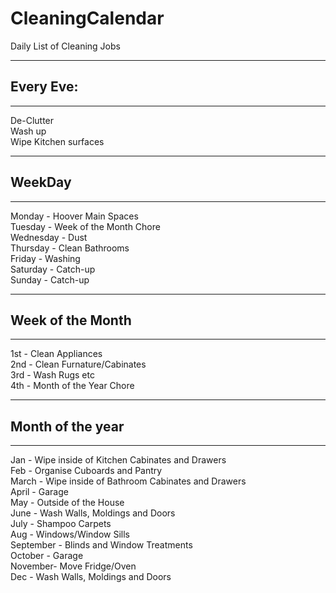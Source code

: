# CleaningCalendar

Daily List of Cleaning Jobs  
****************  
## Every Eve:  
****************  
De-Clutter  
Wash up  
Wipe Kitchen surfaces  

****************  
## WeekDay  
****************  
Monday - Hoover Main Spaces  
Tuesday - Week of the Month Chore  
Wednesday - Dust  
Thursday - Clean Bathrooms  
Friday - Washing  
Saturday - Catch-up  
Sunday - Catch-up  

****************  
## Week of the Month  
****************  
1st - Clean Appliances  
2nd - Clean Furnature/Cabinates  
3rd - Wash Rugs etc  
4th - Month of the Year Chore  

****************  
## Month of the year  
****************  
Jan - Wipe inside of Kitchen Cabinates and Drawers  
Feb - Organise Cuboards and Pantry  
March - Wipe inside of Bathroom Cabinates and Drawers  
April - Garage  
May - Outside of the House  
June - Wash Walls, Moldings and Doors  
July - Shampoo Carpets  
Aug - Windows/Window Sills  
September - Blinds and Window Treatments  
October - Garage  
November- Move Fridge/Oven  
Dec - Wash Walls, Moldings and Doors  
